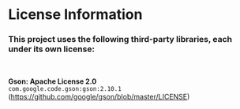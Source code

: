 # License Information

### This project uses the following third-party libraries, each under its own license:

<br>
  
**Gson: Apache License 2.0**  
`com.google.code.gson:gson:2.10.1`  
(https://github.com/google/gson/blob/master/LICENSE)